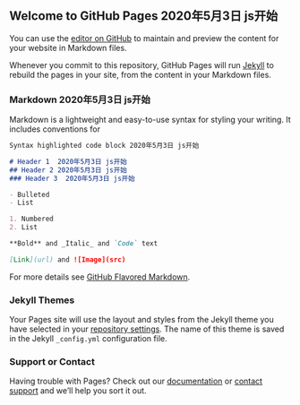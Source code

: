 ## Welcome to GitHub Pages    2020年5月3日 js开始

You can use the [editor on GitHub](https://github.com/pipiguai9527/My-js/edit/master/index.md) to maintain and preview the content for your website in Markdown files.

Whenever you commit to this repository, GitHub Pages will run [Jekyll](https://jekyllrb.com/) to rebuild the pages in your site, from the content in your Markdown files.

### Markdown    2020年5月3日 js开始

Markdown is a lightweight and easy-to-use syntax for styling your writing. It includes conventions for

```markdown
Syntax highlighted code block 2020年5月3日 js开始

# Header 1  2020年5月3日 js开始
## Header 2 2020年5月3日 js开始
### Header 3  2020年5月3日 js开始

- Bulleted
- List

1. Numbered
2. List

**Bold** and _Italic_ and `Code` text

[Link](url) and ![Image](src)
```

For more details see [GitHub Flavored Markdown](https://guides.github.com/features/mastering-markdown/).

### Jekyll Themes

Your Pages site will use the layout and styles from the Jekyll theme you have selected in your [repository settings](https://github.com/pipiguai9527/My-js/settings). The name of this theme is saved in the Jekyll `_config.yml` configuration file.

### Support or Contact

Having trouble with Pages? Check out our [documentation](https://help.github.com/categories/github-pages-basics/) or [contact support](https://github.com/contact) and we’ll help you sort it out.
